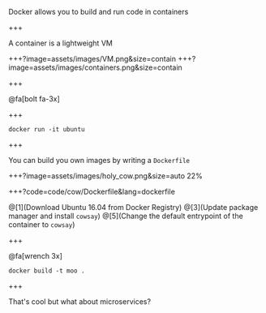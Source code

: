 Docker allows you to build and run code in <span class="gold">containers</span>

+++

A container is a lightweight VM

+++?image=assets/images/VM.png&size=contain
+++?image=assets/images/containers.png&size=contain


+++

@fa[bolt fa-3x]

+++

`docker run -it ubuntu`

+++

You can build you own images by writing a <span class="gray">`Dockerfile`</span>

+++?image=assets/images/holy_cow.png&size=auto 22%

+++?code=code/cow/Dockerfile&lang=dockerfile

@[1](Download Ubuntu 16.04 from Docker Registry)
@[3](Update package manager and install <span class="gray">`cowsay`</span>)
@[5](Change the default entrypoint of the container to <span class="gray">`cowsay`</span>)

+++

@fa[wrench 3x]

`docker build -t moo .`


+++

That's cool but what about microservices?

<theed face here>
